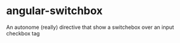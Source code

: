 angular-switchbox
=================

An autonome (really) directive that show a switchebox over an input checkbox tag 

